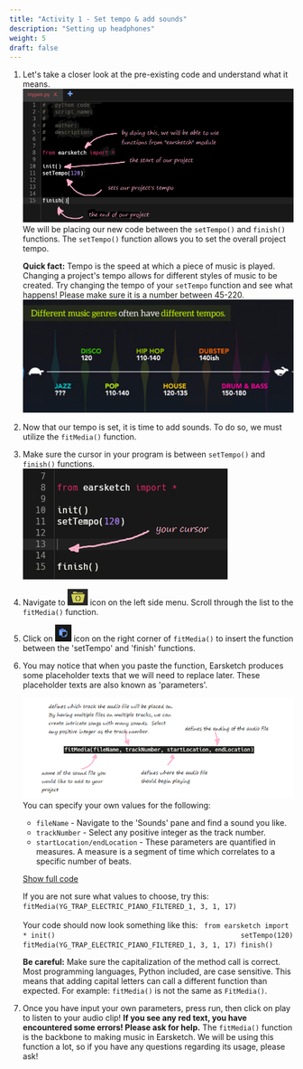 ```yaml
---
title: "Activity 1 - Set tempo & add sounds"
description: "Setting up headphones"
weight: 5
draft: false
---
```


1.  Let\'s take a closer look at the pre-existing code and understand what it means. 
![](img/annotated-screenshot-overview.png)
    We will be placing our new code between the `setTempo()` and `finish()` functions. The `setTempo()` function allows you to set the overall project tempo.
    
    **Quick fact:** Tempo is the speed at which a piece of music is played. Changing a project\'s tempo allows for different styles of music to be created. Try changing the tempo of your `setTempo` function and see what happens! Please make sure it is a number
    between 45-220. ![](img/img-tempo1.png)


2.  Now that our tempo is set, it is time to add sounds. To do so, we must utilize the `fitMedia()` function.
3.  Make sure the cursor in your program is between `setTempo()` and `finish()` functions.
    ![](img/annotated-screenshot-cursor.png)
4.  Navigate to ![](img/icon-apibrowser.PNG) icon on the left side menu. Scroll through the list to the `fitMedia()` function.
5.  Click on ![](img/icon-paste.png) icon on the right corner of `fitMedia()` to insert the function between the 'setTempo' and 'finish' functions.
6.  You may notice that when you paste the function, Earsketch produces some placeholder texts that we will need to replace later. These placeholder texts are also known as 'parameters'.

    ![](img/annotated-screenshot-fitmedia.png)
    You can specify your own values for the following:
    -   `fileName` - Navigate to the \'Sounds\' pane and find a sound
        you like.
    -   `trackNumber` - Select any positive integer as the track number.
    -   `startLocation/endLocation` - These parameters are quantified in
        measures. A measure is a segment of time which correlates to a
        specific number of beats.

    [Show full code](#code-activity1)
    
    If you are not sure what values to choose, try this:
    `fitMedia(YG_TRAP_ELECTRIC_PIANO_FILTERED_1, 3, 1, 17)`\
    \
    Your code should now look something like this:
        ```
        from earsketch import *
        init()                                              setTempo(120)
        fitMedia(YG_TRAP_ELECTRIC_PIANO_FILTERED_1, 3, 1, 17)
        finish()```

    **Be careful:** Make sure the capitalization of the method call is
    correct. Most programming languages, Python included, are case
    sensitive. This means that adding capital letters can call a
    different function than expected. For example: `fitMedia()` is not
    the same as `FitMedia()`.

7.  Once you have input your own parameters, press run, then click on
    play to listen to your audio clip! **If you see any red text, you
    have encountered some errors! Please ask for help.** The
    `fitMedia()` function is the backbone to making music in Earsketch.
    We will be using this function a lot, so if you have any questions
    regarding its usage, please ask!